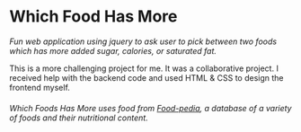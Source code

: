  # Which Food Has More
 
_Fun web application using jquery to ask user to pick between two foods which has more added sugar, calories, or saturated fat._

This is a more challenging project for me. It was a collaborative project. I received help with the backend code and used HTML & CSS to design the frontend myself. 

###### Which Foods Has More uses food from [Food-pedia](https://healthdata.gov/dataset/food-pedia), a database of a variety of foods and their nutritional content. 
